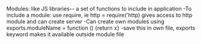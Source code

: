 Modules: like JS libraries-- a set of functions to include in application
    -To include a module: use require, ie http = require('http) gives access to
     http module and can create server
    -Can create own modules using exports.moduleName = function () {return x}
        -save this in own file, exports keyword makes it available outside module file
    